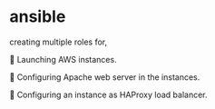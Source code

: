 # ansible
creating multiple roles for,

📁 Launching AWS instances.

📁 Configuring Apache web server in the instances.

📁 Configuring an instance as HAProxy load balancer.
